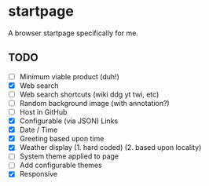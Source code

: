 # startpage
A browser startpage specifically for me.

## TODO

- [ ] Minimum viable product (duh!)
- [x] Web search
- [ ] Web search shortcuts (wiki ddg yt twi, etc)
- [ ] Random background image (with annotation?)
- [ ] Host in GitHub
- [x] Configurable (via JSON) Links
- [x] Date / Time
- [x] Greeting based upon time
- [x] Weather display (1. hard coded) (2. based upon locality)
- [ ] System theme applied to page
- [ ] Add configurable themes
- [x] Responsive
